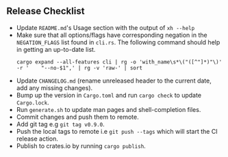 ## Release Checklist

- Update `README.md`'s Usage section with the output of `xh --help`
- Make sure that all options/flags have corresponding negation in the `NEGATION_FLAGS` list found
  in `cli.rs`. The following command should help in getting an up-to-date list.
  ```
  cargo expand --all-features cli | rg -o 'with_name\s*\("([^"]*)"\)' -r '    "--no-$1",' | rg -v 'raw-' | sort
  ```
- Update `CHANGELOG.md` (rename unreleased header to the current date, add any missing changes).
- Bump up the version in `Cargo.toml` and run `cargo check` to update `Cargo.lock`.
- Run `generate.sh` to update man pages and shell-completion files.
- Commit changes and push them to remote.
- Add git tag e.g `git tag v0.9.0`.
- Push the local tags to remote i.e `git push --tags` which will start the CI release action.
- Publish to crates.io by running `cargo publish`.
